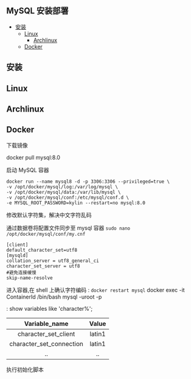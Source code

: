 ## MySQL 安装部署

- [安装](#安装)
  - [Linux](#Linux)
    - [Archlinux](#Archlinux)
  - [Docker](#Docker)

## 安装

## Linux

## Archlinux

## Docker

下载镜像

docker pull mysql:8.0

启动 MySQL 容器

```shell
docker run --name mysql8 -d -p 3306:3306 --privileged=true \
-v /opt/docker/mysql/log:/var/log/mysql \
-v /opt/docker/mysql/data:/var/lib/mysql \
-v /opt/docker/mysql/conf:/etc/mysql/conf.d \
-e MYSQL_ROOT_PASSWORD=kylin --restart=no mysql:8.0

```

修改默认字符集，解决中文字符乱码

通过数据卷将配置文件同步至 mysql 容器
`sudo nano /opt/docker/mysql/conf/my.cnf`

```properties
[client]
default_character_set=utf8
[mysqld]
collation_server = utf8_general_ci
character_set_server = utf8
#避免连接缓慢
skip-name-resolve
```

进入容器,在 shell 上确认字符编码
: `docker restart mysql`
docker exec -it ContainerId /bin/bash
mysql -uroot -p

: show variables like 'character%';

|      Variable_name       | Value  |
| :----------------------: | :----: |
|   character_set_client   | latin1 |
| character_set_connection | latin1 |
|            ..            |   ..   |

执行初始化脚本
